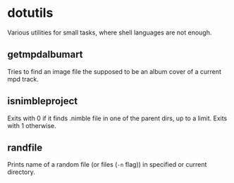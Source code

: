 # dotutils

Various utilities for small tasks, where shell languages are not enough.

## getmpdalbumart

Tries to find an image file the supposed to be an album cover of a current mpd track.

## isnimbleproject

Exits with 0 if it finds .nimble file in one of the parent dirs, up to a limit.
Exits with 1 otherwise.

## randfile

Prints name of a random file (or files (`-n` flag)) in specified or current directory.
